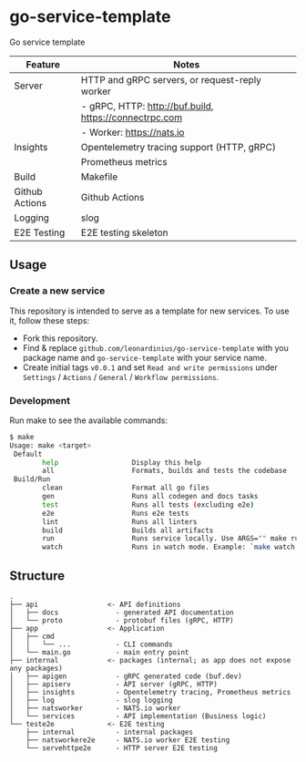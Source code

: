 # go-service-template

Go service template

| Feature               | Notes |
|-----------------------|-------|
| Server                | HTTP and gRPC servers, or request-reply worker |
|                       | - gRPC, HTTP: <http://buf.build>, <https://connectrpc.com> |
|                       | - Worker: <https://nats.io> |
| Insights              | Opentelemetry tracing support (HTTP, gRPC) |
|                       | Prometheus metrics |
| Build                 | Makefile |
| Github Actions        | Github Actions |
| Logging               | slog  |
| E2E Testing           | E2E testing skeleton |

## Usage

### Create a new service

This repository is intended to serve as a template for new services. To use it, follow these steps:

- Fork this repository.
- Find & replace `github.com/leonardinius/go-service-template` with you package name and `go-service-template` with your service name.
- Create initial tags `v0.0.1` and set `Read and write permissions` under `Settings` / `Actions` / `General` / `Workflow permissions`.

### Development

Run make to see the available commands:

```bash
$ make
Usage: make <target>
 Default
        help                  Display this help
        all                   Formats, builds and tests the codebase
 Build/Run
        clean                 Format all go files
        gen                   Runs all codegen and docs tasks
        test                  Runs all tests (excluding e2e)
        e2e                   Runs e2e tests
        lint                  Runs all linters
        build                 Builds all artifacts
        run                   Runs service locally. Use ARGS="" make run to pass arguments
        watch                 Runs in watch mode. Example: `make watch ARGS="http"`
```

## Structure

```raw
.
├── api                 <- API definitions
│   ├── docs              - generated API documentation
│   └── proto             - protobuf files (gRPC, HTTP)
├── app                 <- Application
│   ├── cmd
│   │   └── ...           - CLI commands
│   └── main.go           - main entry point
├── internal            <- packages (internal; as app does not expose any packages)
│   ├── apigen            - gRPC generated code (buf.dev)
│   ├── apiserv           - API server (gRPC, HTTP)
│   ├── insights          - Opentelemetry tracing, Prometheus metrics
│   ├── log               - slog logging
│   ├── natsworker        - NATS.io worker
│   └── services          - API implementation (Business logic)
└── teste2e             <- E2E testing
    ├── internal          - internal packages
    ├── natsworkere2e     - NATS.io worker E2E testing
    └── servehttpe2e      - HTTP server E2E testing
```

